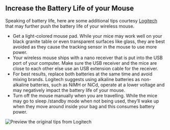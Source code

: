 ## Increase the Battery Life of your Mouse

Speaking of battery life, here are some additional tips courtesy [Logitech] that may further push the battery life of your wireless mouse.

* Get a light-colored mouse pad. While your mice may work well on your black granite table or even transparent surfaces like glass, they are best avoided as they cause the tracking sensor in the mouse to use more power.
* Your wireless mouse ships with a nano receiver that is put into the USB port of your computer. Make sure the USB receiver and the mice are close to each other else use an USB extension cable for the receiver.
* For best results, replace both batteries at the same time and avoid mixing brands. Logitech suggests using alkaline batteries as non-alkaline batteries, such as NiMH or NiCd, operate at a lower voltage and may negatively impact the battery life of your mouse.
* Turn off the mouse manually when you are travelling. While the mice may go to sleep /standby mode when not being used, they’ll wake up when they move around inside your bag and this consumes battery power.

![Preview the original tips from Logitech](https://i.imgur.com/YnDAQj7.png)

[Logitech]: http://web.archive.org/web/20140420100822/http://www.logitech.com/en-us/mice-pointers/articles/6771
